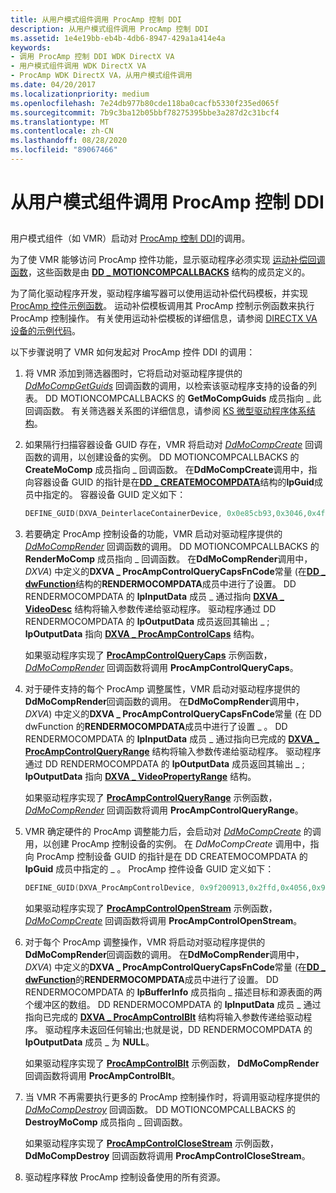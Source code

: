 ```yaml
---
title: 从用户模式组件调用 ProcAmp 控制 DDI
description: 从用户模式组件调用 ProcAmp 控制 DDI
ms.assetid: 1e4e19bb-eb4b-4db6-8947-429a1a414e4a
keywords:
- 调用 ProcAmp 控制 DDI WDK DirectX VA
- 用户模式组件调用 WDK DirectX VA
- ProcAmp WDK DirectX VA，从用户模式组件调用
ms.date: 04/20/2017
ms.localizationpriority: medium
ms.openlocfilehash: 7e24db977b80cde118ba0cacfb5330f235ed065f
ms.sourcegitcommit: 7b9c3ba12b05bbf78275395bbe3a287d2c31bcf4
ms.translationtype: MT
ms.contentlocale: zh-CN
ms.lasthandoff: 08/28/2020
ms.locfileid: "89067466"
---
```

# <a name="calling-the-procamp-control-ddi-from-a-user-mode-component"></a>从用户模式组件调用 ProcAmp 控制 DDI


## <span id="ddk_calling_the_procamp_control_ddi_from_a_user_mode_component_gg"></span><span id="DDK_CALLING_THE_PROCAMP_CONTROL_DDI_FROM_A_USER_MODE_COMPONENT_GG"></span>


用户模式组件（如 VMR）启动对 [ProcAmp 控制 DDI](./procamp-control-ddi.md)的调用。

为了使 VMR 能够访问 ProcAmp 控件功能，显示驱动程序必须实现 [运动补偿回调函数](motion-compensation-callbacks.md)，这些函数是由 [**DD \_ MOTIONCOMPCALLBACKS**](/windows/desktop/api/ddrawint/ns-ddrawint-dd_motioncompcallbacks) 结构的成员定义的。

为了简化驱动程序开发，驱动程序编写器可以使用运动补偿代码模板，并实现 [ProcAmp 控件示例函数](sample-functions-for-procamp-control.md)。 运动补偿模板调用其 ProcAmp 控制示例函数来执行 ProcAmp 控制操作。 有关使用运动补偿模板的详细信息，请参阅 [DIRECTX VA 设备的示例代码](example-code-for-directx-va-devices.md)。

以下步骤说明了 VMR 如何发起对 ProcAmp 控件 DDI 的调用：

1.  将 VMR 添加到筛选器图时，它将启动对驱动程序提供的 [*DdMoCompGetGuids*](/windows/desktop/api/ddrawint/nc-ddrawint-pdd_mocompcb_getguids) 回调函数的调用，以检索该驱动程序支持的设备的列表。 DD MOTIONCOMPCALLBACKS 的 **GetMoCompGuids** 成员指向 \_ 此回调函数。 有关筛选器关系图的详细信息，请参阅 [KS 微型驱动程序体系结构](../stream/ks-minidriver-architecture.md)。

2.  如果隔行扫描容器设备 GUID 存在，VMR 将启动对 [*DdMoCompCreate*](/windows/desktop/api/ddrawint/nc-ddrawint-pdd_mocompcb_create) 回调函数的调用，以创建设备的实例。 DD MOTIONCOMPCALLBACKS 的 **CreateMoComp** 成员指向 \_ 回调函数。 在**DdMoCompCreate**调用中，指向容器设备 GUID 的指针是在[**DD \_ CREATEMOCOMPDATA**](/windows/desktop/api/ddrawint/ns-ddrawint-_dd_createmocompdata)结构的**lpGuid**成员中指定的。 容器设备 GUID 定义如下：

    ```cpp
    DEFINE_GUID(DXVA_DeinterlaceContainerDevice, 0x0e85cb93,0x3046,0x4ff0,0xae,0xcc,0xd5,0x8c,0xb5,0xf0,0x35,0xfd);
    ```

3.  若要确定 ProcAmp 控制设备的功能，VMR 启动对驱动程序提供的 [*DdMoCompRender*](/windows/desktop/api/ddrawint/nc-ddrawint-pdd_mocompcb_render) 回调函数的调用。 DD MOTIONCOMPCALLBACKS 的 **RenderMoComp** 成员指向 \_ 回调函数。 在**DdMoCompRender**调用中， *DXVA*) 中定义的**DXVA \_ ProcAmpControlQueryCapsFnCode**常量 (在[**DD \_ dwFunction**](/windows/desktop/api/ddrawint/ns-ddrawint-_dd_rendermocompdata)结构的**RENDERMOCOMPDATA**成员中进行了设置。 DD RENDERMOCOMPDATA 的 **lpInputData** 成员 \_ 通过指向 [**DXVA \_ VideoDesc**](/windows-hardware/drivers/ddi/dxva/ns-dxva-_dxva_videodesc) 结构将输入参数传递给驱动程序。 驱动程序通过 DD RENDERMOCOMPDATA 的 **lpOutputData** 成员返回其输出 \_ ; **lpOutputData** 指向 [**DXVA \_ ProcAmpControlCaps**](/windows-hardware/drivers/ddi/dxva/ns-dxva-_dxva_procampcontrolcaps) 结构。

    如果驱动程序实现了 [**ProcAmpControlQueryCaps**](./dxva-deinterlacecontainerdeviceclass-procampcontrolquerycaps.md) 示例函数， [*DdMoCompRender*](/windows/desktop/api/ddrawint/nc-ddrawint-pdd_mocompcb_render) 回调函数将调用 **ProcAmpControlQueryCaps**。

4.  对于硬件支持的每个 ProcAmp 调整属性，VMR 启动对驱动程序提供的 **DdMoCompRender**回调函数的调用。 在**DdMoCompRender**调用中， *DXVA*) 中定义的**DXVA \_ ProcAmpControlQueryCapsFnCode**常量 (在 DD dwFunction 的**RENDERMOCOMPDATA**成员中进行了设置 \_ 。 DD RENDERMOCOMPDATA 的 **lpInputData** 成员 \_ 通过指向已完成的 [**DXVA \_ ProcAmpControlQueryRange**](/windows-hardware/drivers/ddi/dxva/ns-dxva-_dxva_procampcontrolqueryrange) 结构将输入参数传递给驱动程序。 驱动程序通过 DD RENDERMOCOMPDATA 的 **lpOutputData** 成员返回其输出 \_ ; **lpOutputData** 指向 [**DXVA \_ VideoPropertyRange**](/windows-hardware/drivers/ddi/dxva/ns-dxva-_dxva_videopropertyrange) 结构。

    如果驱动程序实现了 [**ProcAmpControlQueryRange**](./dxva-deinterlacecontainerdeviceclass-procampcontrolqueryrange.md) 示例函数， [*DdMoCompRender*](/windows/desktop/api/ddrawint/nc-ddrawint-pdd_mocompcb_render) 回调函数将调用 **ProcAmpControlQueryRange**。

5.  VMR 确定硬件的 ProcAmp 调整能力后，会启动对 [*DdMoCompCreate*](/windows/desktop/api/ddrawint/nc-ddrawint-pdd_mocompcb_create) 的调用，以创建 ProcAmp 控制设备的实例。 在 *DdMoCompCreate* 调用中，指向 ProcAmp 控制设备 GUID 的指针是在 DD CREATEMOCOMPDATA 的 **lpGuid** 成员中指定的 \_ 。 ProcAmp 控件设备 GUID 定义如下：

    ```cpp
    DEFINE_GUID(DXVA_ProcAmpControlDevice, 0x9f200913,0x2ffd,0x4056,0x9f,0x1e,0xe1,0xb5,0x08,0xf2,0x2d,0xcf); 
    ```

    如果驱动程序实现了 [**ProcAmpControlOpenStream**](./dxva-procampcontroldeviceclass-procampcontrolopenstream.md) 示例函数， [*DdMoCompCreate*](/windows/desktop/api/ddrawint/nc-ddrawint-pdd_mocompcb_create) 回调函数将调用 **ProcAmpControlOpenStream**。

6.  对于每个 ProcAmp 调整操作，VMR 将启动对驱动程序提供的 **DdMoCompRender**回调函数的调用。 在**DdMoCompRender**调用中， *DXVA*) 中定义的**DXVA \_ ProcAmpControlQueryCapsFnCode**常量 (在[**DD \_ dwFunction**](/windows/desktop/api/ddrawint/ns-ddrawint-_dd_rendermocompdata)的**RENDERMOCOMPDATA**成员中进行了设置。 DD RENDERMOCOMPDATA 的 **lpBufferInfo** 成员指向 \_ 描述目标和源表面的两个缓冲区的数组。 DD RENDERMOCOMPDATA 的 **lpInputData** 成员 \_ 通过指向已完成的 [**DXVA \_ ProcAmpControlBlt**](/windows-hardware/drivers/ddi/dxva/ns-dxva-_dxva_procampcontrolblt) 结构将输入参数传递给驱动程序。 驱动程序未返回任何输出;也就是说，DD RENDERMOCOMPDATA 的 **lpOutputData** 成员 \_ 为 **NULL**。

    如果驱动程序实现了 [**ProcAmpControlBlt**](./dxva-procampcontroldeviceclass-procampcontrolblt.md) 示例函数， **DdMoCompRender** 回调函数将调用 **ProcAmpControlBlt**。

7.  当 VMR 不再需要执行更多的 ProcAmp 控制操作时，将调用驱动程序提供的 [*DdMoCompDestroy*](/windows/desktop/api/ddrawint/nc-ddrawint-pdd_mocompcb_destroy) 回调函数。 DD MOTIONCOMPCALLBACKS 的 **DestroyMoComp** 成员指向 \_ 回调函数。

    如果驱动程序实现了 [**ProcAmpControlCloseStream**](./dxva-procampcontroldeviceclass-procampcontrolclosestream.md) 示例函数， **DdMoCompDestroy** 回调函数将调用 **ProcAmpControlCloseStream**。

8.  驱动程序释放 ProcAmp 控制设备使用的所有资源。

 

